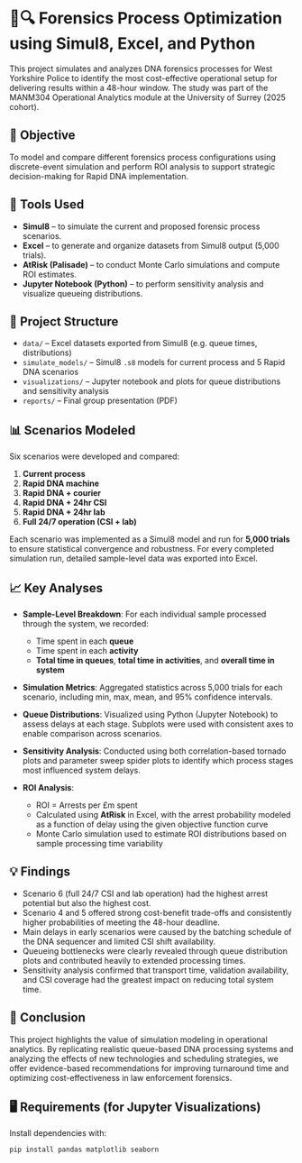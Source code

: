 # 🧬🔍 Forensics Process Optimization using Simul8, Excel, and Python

This project simulates and analyzes DNA forensics processes for West Yorkshire Police to identify the most cost-effective operational setup for delivering results within a 48-hour window. The study was part of the MANM304 Operational Analytics module at the University of Surrey (2025 cohort).

## 🎯 Objective
To model and compare different forensics process configurations using discrete-event simulation and perform ROI analysis to support strategic decision-making for Rapid DNA implementation.

## 🧰 Tools Used
- **Simul8** – to simulate the current and proposed forensic process scenarios.
- **Excel** – to generate and organize datasets from Simul8 output (5,000 trials).
- **AtRisk (Palisade)** – to conduct Monte Carlo simulations and compute ROI estimates.
- **Jupyter Notebook (Python)** – to perform sensitivity analysis and visualize queueing distributions.

## 📁 Project Structure

- `data/` – Excel datasets exported from Simul8 (e.g. queue times, distributions)
- `simulate_models/` – Simul8 `.s8` models for current process and 5 Rapid DNA scenarios
- `visualizations/` – Jupyter notebook and plots for queue distributions and sensitivity analysis
- `reports/` – Final group presentation (PDF)

## 📊 Scenarios Modeled
Six scenarios were developed and compared:
1. **Current process**
2. **Rapid DNA machine**
3. **Rapid DNA + courier**
4. **Rapid DNA + 24hr CSI**
5. **Rapid DNA + 24hr lab**
6. **Full 24/7 operation (CSI + lab)**

Each scenario was implemented as a Simul8 model and run for **5,000 trials** to ensure statistical convergence and robustness. For every completed simulation run, detailed sample-level data was exported into Excel.

## 📈 Key Analyses

- **Sample-Level Breakdown**: For each individual sample processed through the system, we recorded:
  - Time spent in each **queue**
  - Time spent in each **activity**
  - **Total time in queues**, **total time in activities**, and **overall time in system**

- **Simulation Metrics**: Aggregated statistics across 5,000 trials for each scenario, including min, max, mean, and 95% confidence intervals.

- **Queue Distributions**: Visualized using Python (Jupyter Notebook) to assess delays at each stage. Subplots were used with consistent axes to enable comparison across scenarios.

- **Sensitivity Analysis**: Conducted using both correlation-based tornado plots and parameter sweep spider plots to identify which process stages most influenced system delays.

- **ROI Analysis**:
  - ROI = Arrests per £m spent
  - Calculated using **AtRisk** in Excel, with the arrest probability modeled as a function of delay using the given objective function curve
  - Monte Carlo simulation used to estimate ROI distributions based on sample processing time variability

## 💡 Findings
- Scenario 6 (full 24/7 CSI and lab operation) had the highest arrest potential but also the highest cost.
- Scenario 4 and 5 offered strong cost-benefit trade-offs and consistently higher probabilities of meeting the 48-hour deadline.
- Main delays in early scenarios were caused by the batching schedule of the DNA sequencer and limited CSI shift availability.
- Queueing bottlenecks were clearly revealed through queue distribution plots and contributed heavily to extended processing times.
- Sensitivity analysis confirmed that transport time, validation availability, and CSI coverage had the greatest impact on reducing total system time.

## 📌 Conclusion
This project highlights the value of simulation modeling in operational analytics. By replicating realistic queue-based DNA processing systems and analyzing the effects of new technologies and scheduling strategies, we offer evidence-based recommendations for improving turnaround time and optimizing cost-effectiveness in law enforcement forensics.

## 🖥️ Requirements (for Jupyter Visualizations)
Install dependencies with:

```bash
pip install pandas matplotlib seaborn
